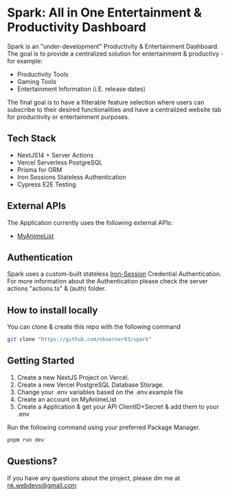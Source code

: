 # Spark: All in One Entertainment & Productivity Dashboard

Spark is an "under-development" Productivity & Entertainment Dashboard.
The goal is to provide a centralized solution for entertainment & productivy - for example:

- Productivity Tools
- Gaming Tools
- Entertainment Information (i.E. release dates)

The final goal is to have a filterable feature selection where users can subscribe to their desired functionalities
and have a centralized website tab for productivity or entertainment purposes.

## Tech Stack

- NextJS14 + Server Actions
- Vercel Serverless PostgreSQL
- Prisma for ORM
- Iron Sessions Stateless Authentication
- Cypress E2E Testing

## External APIs

The Application currently uses the following external APIs:

- [MyAnimeList](https://myanimelist.net/apiconfig/references/api/v2)

## Authentication

Spark uses a custom-built stateless [Iron-Session](https://github.com/vvo/iron-session) Credential Authentication.
For more information about the Authentication please check the server actions "actions.ts" & (auth) folder.

## How to install locally

You can clone & create this repo with the following command

```bash
git clone "https://github.com/nkoerner93/spark"
```

## Getting Started

1. Create a new NextJS Project on Vercel.
2. Create a new Vercel PostgreSQL Database Storage.
3. Change your .env variables based on the .env.example file
4. Create an account on MyAnimeList
5. Create a Application & get your API ClientID+Secret & add them to your .env

Run the following command using your preferred Package Manager.

```bash
pnpm run dev
```

## Questions?

If you have any questions about the project, please dm me at nk.webdevs@gmail.com
